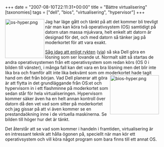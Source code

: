 +++
date = "2007-08-10T22:11:31+00:00"
title = "Bättre virtualisering"
[taxonomies]
tags = ["dell", "bios", "virtualisering", "hypervisor"]
+++

<a href="/images/2007/08/os-hyper.png" onclick="return false;" title="Direct link to file"><img src="http://cdn.junkpile.se/2007/08/os-hyper.thumbnail.png" title="os-hyper.png" alt="os-hyper.png" align="left" height="128" width="128" /></a>Jag har läge gått och tänkt på att det kommer bli trevligt när man kan köra två operativsystem (OS) samtidigt på datorn utan massa mjukvara, helt enkelt att datorn är designad för det, och med datorn så tänker jag på moderkortet för att vara exakt.

[Såg idag att enligt rykten][1] ([via][2]) så ska Dell göra en lösning som ser lovande ut. Normalt sätt så startas de andra operativsystemen från ett operativsystem som redan körs (OS 0 i bilden till vänster), i många fall kan det vara en bra lösning men det blir inte lika bra och framför allt inte lika bekvämt som om moderkortet<a href="/images/2007/08/bios-hyper.png" onclick="return false;" title="Direct link to file"><img src="http://cdn.junkpile.se/2007/08/bios-hyper.thumbnail.png" title="bios-hyper.png" alt="bios-hyper.png" align="right" height="128" width="160" /></a> hade tagit hand om det från början. Vad Dell planerar att göra är att flytta in det grundläggande från OS:et och hypervisorn in i ett flashminne på moderkortet som sedan står för hela virtualiseringen. Hypervisorn kommer säker även ha en helt annan kontroll över datorn då den vet vad som sitter på moderkortet och jag gissar på att vi även kommer se en prestandaökning inne i de virtuella maskinerna. Se bilden till höger hur det är tänkt.

Det återstår att se vad som kommer i handeln i framtiden, virtualisering är en intressant teknik att hålla ögonen på, speciellt när man kör ett operativsystem och vill köra något program som bara finns till ett annat OS.



<small></small>

 [1]: http://arstechnica.com/news.ars/post/20070808-dell-virtualization-on-motherboards.html
 [2]: http://pc.feber.se//feber/art/26247/virtualisering_direkt_p_moderk/
